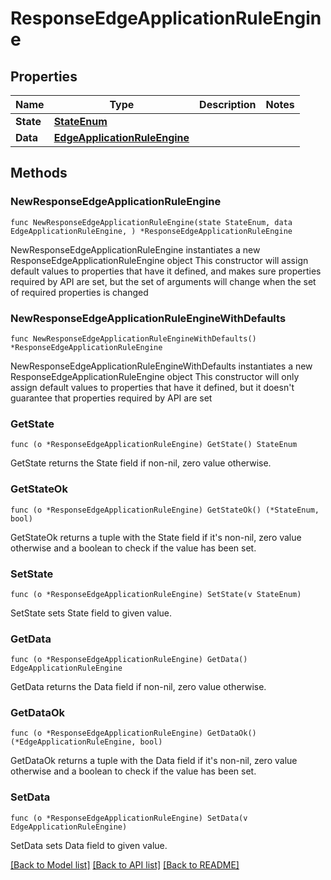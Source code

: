 # ResponseEdgeApplicationRuleEngine

## Properties

Name | Type | Description | Notes
------------ | ------------- | ------------- | -------------
**State** | [**StateEnum**](StateEnum.md) |  | 
**Data** | [**EdgeApplicationRuleEngine**](EdgeApplicationRuleEngine.md) |  | 

## Methods

### NewResponseEdgeApplicationRuleEngine

`func NewResponseEdgeApplicationRuleEngine(state StateEnum, data EdgeApplicationRuleEngine, ) *ResponseEdgeApplicationRuleEngine`

NewResponseEdgeApplicationRuleEngine instantiates a new ResponseEdgeApplicationRuleEngine object
This constructor will assign default values to properties that have it defined,
and makes sure properties required by API are set, but the set of arguments
will change when the set of required properties is changed

### NewResponseEdgeApplicationRuleEngineWithDefaults

`func NewResponseEdgeApplicationRuleEngineWithDefaults() *ResponseEdgeApplicationRuleEngine`

NewResponseEdgeApplicationRuleEngineWithDefaults instantiates a new ResponseEdgeApplicationRuleEngine object
This constructor will only assign default values to properties that have it defined,
but it doesn't guarantee that properties required by API are set

### GetState

`func (o *ResponseEdgeApplicationRuleEngine) GetState() StateEnum`

GetState returns the State field if non-nil, zero value otherwise.

### GetStateOk

`func (o *ResponseEdgeApplicationRuleEngine) GetStateOk() (*StateEnum, bool)`

GetStateOk returns a tuple with the State field if it's non-nil, zero value otherwise
and a boolean to check if the value has been set.

### SetState

`func (o *ResponseEdgeApplicationRuleEngine) SetState(v StateEnum)`

SetState sets State field to given value.


### GetData

`func (o *ResponseEdgeApplicationRuleEngine) GetData() EdgeApplicationRuleEngine`

GetData returns the Data field if non-nil, zero value otherwise.

### GetDataOk

`func (o *ResponseEdgeApplicationRuleEngine) GetDataOk() (*EdgeApplicationRuleEngine, bool)`

GetDataOk returns a tuple with the Data field if it's non-nil, zero value otherwise
and a boolean to check if the value has been set.

### SetData

`func (o *ResponseEdgeApplicationRuleEngine) SetData(v EdgeApplicationRuleEngine)`

SetData sets Data field to given value.



[[Back to Model list]](../README.md#documentation-for-models) [[Back to API list]](../README.md#documentation-for-api-endpoints) [[Back to README]](../README.md)


